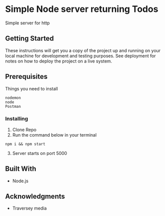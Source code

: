 # Simple Node server returning Todos

Simple server for http

## Getting Started

These instructions will get you a copy of the project up and running on your local machine for development and testing purposes. See deployment for notes on how to deploy the project on a live system.

## Prerequisites

Things you need to install
```
nodemon
node
Postman
```

### Installing

1. Clone Repo
2. Run the command below in your terminal
```
npm i && npm start
```
3. Server starts on port 5000

## Built With

* Node.js

## Acknowledgments

* Traversey media
